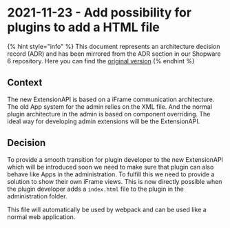 # 2021-11-23 - Add possibility for plugins to add a HTML file

{% hint style="info" %}
This document represents an architecture decision record (ADR) and has been mirrored from the ADR section in our Shopware 6 repository.
Here you can find the [original version](https://github.com/shopware/platform/blob/trunk/adr/admin/2021-11-23-add-possibility-for-plugin-to-add-a-html-file.md)
{% endhint %}

## Context

The new ExtensionAPI is based on a iFrame communication architecture. The old App system for the admin relies on the XML
file. And the normal plugin architecture in the admin is based on component overriding. The ideal way for developing
admin extensions will be the ExtensionAPI.

## Decision

To provide a smooth transition for plugin developer to the new ExtensionAPI which will be introduced soon we need to make sure that plugin can also
behave like Apps in the administration. To fulfill this we need to provide a solution to show their own iFrame views.
This is now directly possible when the plugin developer adds a `index.html` file to the plugin in the administration folder.

This file will automatically be used by webpack and can be used like a normal web application.

